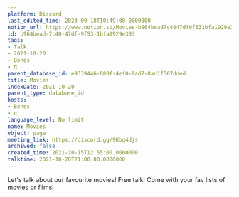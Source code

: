 ```yaml
---
platform: Discord
last_edited_time: 2023-09-18T10:49:00.0000000
notion_url: https://www.notion.so/Movies-b964bead7c4047df9f531bfa1929e303
id: b964bead-7c40-47df-9f53-1bfa1929e303
tags:
- Talk
- 2021-10-20
- Bones
- π
parent_database_id: e9339446-880f-4ef0-8ad7-8ad1f507dded
title: Movies
indexDate: 2021-10-20
parent_type: database_id
hosts:
- Bones
- π
language_level: No limit
name: Movies
object: page
meeting_link: https://discord.gg/9Kbq4djs
archived: false
created_time: 2021-10-15T12:55:00.0000000
talktime: 2021-10-20T21:00:00.0000000
---
```


Let's talk about our favourite movies!
Free talk! Come with your fav lists of movies or films!


